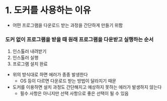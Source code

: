 # 1. 도커를 사용하는 이유
- 어떤 프로그램을 다운로드 받는 과정을 간단하게 만들기 위함

### 도커 없이 프로그램을 받을 때 원래 프로그램을 다운받고 실행하는 순서
1. 인스톨러 내려받기
2. 인스톨러 실행
3. 프로그램 설치 완료

- 위의 방식대로 하면 에러가 종종 발생한다
    - OS 등이 다르면 다운로드 받는 방법이 달라지기 때문
- 도커를 이용하면 설치 과정도 간단해지고 예상하지 못하는 에러가 발생하지 않는다
  - 필수 사항은 아니지만 선택 사항으로 좋은 선택이 될 수 있음